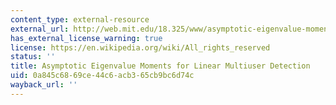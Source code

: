 ```yaml
---
content_type: external-resource
external_url: http://web.mit.edu/18.325/www/asymptotic-eigenvalue-moments-for.pdf
has_external_license_warning: true
license: https://en.wikipedia.org/wiki/All_rights_reserved
status: ''
title: Asymptotic Eigenvalue Moments for Linear Multiuser Detection
uid: 0a845c68-69ce-44c6-acb3-65cb9bc6d74c
wayback_url: ''
---
```

